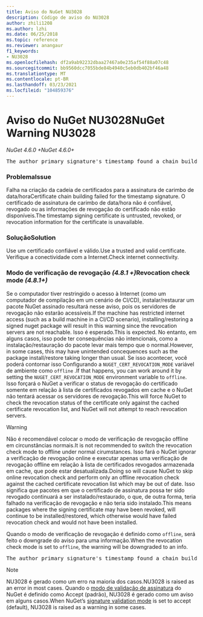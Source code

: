 ```yaml
---
title: Aviso do NuGet NU3028
description: Código de aviso do NU3028
author: zhili1208
ms.author: lzhi
ms.date: 06/25/2018
ms.topic: reference
ms.reviewer: anangaur
f1_keywords:
- NU3028
ms.openlocfilehash: df2a9ab92232dbaa27467a0e235af54f88a07c48
ms.sourcegitcommit: bb9560dcc7055bde84b4940c5eb0db402bf46a48
ms.translationtype: MT
ms.contentlocale: pt-BR
ms.lasthandoff: 03/23/2021
ms.locfileid: "104859376"
---
```

# <a name="nuget-warning-nu3028"></a><span data-ttu-id="c196d-103">Aviso do NuGet NU3028</span><span class="sxs-lookup"><span data-stu-id="c196d-103">NuGet Warning NU3028</span></span>

<span data-ttu-id="c196d-104">*NuGet 4.6.0 +*</span><span class="sxs-lookup"><span data-stu-id="c196d-104">*NuGet 4.6.0+*</span></span>

<pre>The author primary signature's timestamp found a chain building issue: The revocation function was unable to check revocation because the revocation server could not be reached. For more information, visit https://aka.ms/certificateRevocationMode</pre>

### <a name="issue"></a><span data-ttu-id="c196d-105">Problema</span><span class="sxs-lookup"><span data-stu-id="c196d-105">Issue</span></span>
<span data-ttu-id="c196d-106">Falha na criação da cadeia de certificados para a assinatura de carimbo de data/hora</span><span class="sxs-lookup"><span data-stu-id="c196d-106">Certificate chain building failed for the timestamp signature.</span></span> <span data-ttu-id="c196d-107">O certificado de assinatura de carimbo de data/hora não é confiável, revogado ou as informações de revogação do certificado não estão disponíveis.</span><span class="sxs-lookup"><span data-stu-id="c196d-107">The timestamp signing certificate is untrusted, revoked, or revocation information for the certificate is unavailable.</span></span>

### <a name="solution"></a><span data-ttu-id="c196d-108">Solução</span><span class="sxs-lookup"><span data-stu-id="c196d-108">Solution</span></span>
<span data-ttu-id="c196d-109">Use um certificado confiável e válido.</span><span class="sxs-lookup"><span data-stu-id="c196d-109">Use a trusted and valid certificate.</span></span> <span data-ttu-id="c196d-110">Verifique a conectividade com a Internet.</span><span class="sxs-lookup"><span data-stu-id="c196d-110">Check internet connectivity.</span></span>

### <a name="revocation-check-mode-481"></a><span data-ttu-id="c196d-111">Modo de verificação de revogação *(4.8.1 +)*</span><span class="sxs-lookup"><span data-stu-id="c196d-111">Revocation check mode *(4.8.1+)*</span></span>
<span data-ttu-id="c196d-112">Se o computador tiver restringido o acesso à Internet (como um computador de compilação em um cenário de CI/CD), instalar/restaurar um pacote NuGet assinado resultará nesse aviso, pois os servidores de revogação não estarão acessíveis.</span><span class="sxs-lookup"><span data-stu-id="c196d-112">If the machine has restricted internet access (such as a build machine in a CI/CD scenario), installing/restoring a signed nuget package will result in this warning since the revocation servers are not reachable.</span></span> <span data-ttu-id="c196d-113">Isso é esperado.</span><span class="sxs-lookup"><span data-stu-id="c196d-113">This is expected.</span></span>
<span data-ttu-id="c196d-114">No entanto, em alguns casos, isso pode ter consequências não intencionais, como a instalação/restauração do pacote levar mais tempo que o normal.</span><span class="sxs-lookup"><span data-stu-id="c196d-114">However, in some cases, this may have unintended concequences such as the package install/restore taking longer than usual.</span></span> <span data-ttu-id="c196d-115">Se isso acontecer, você poderá contornar isso Configurando a `NUGET_CERT_REVOCATION_MODE` variável de ambiente como `offline` .</span><span class="sxs-lookup"><span data-stu-id="c196d-115">If that happens, you can work around it by setting the `NUGET_CERT_REVOCATION_MODE` environment variable to `offline`.</span></span> <span data-ttu-id="c196d-116">Isso forçará o NuGet a verificar o status de revogação do certificado somente em relação à lista de certificados revogados em cache e o NuGet não tentará acessar os servidores de revogação.</span><span class="sxs-lookup"><span data-stu-id="c196d-116">This will force NuGet to check the revocation status of the certificate only against the cached certificate revocation list, and NuGet will not attempt to reach revocation servers.</span></span>

> [!Warning]
> <span data-ttu-id="c196d-117">Não é recomendável colocar o modo de verificação de revogação offline em circunstâncias normais.</span><span class="sxs-lookup"><span data-stu-id="c196d-117">It is not recommended to switch the revocation check mode to offline under normal cirumstances.</span></span> <span data-ttu-id="c196d-118">Isso fará o NuGet ignorar a verificação de revogação online e executar apenas uma verificação de revogação offline em relação à lista de certificados revogados armazenada em cache, que pode estar desatualizada.</span><span class="sxs-lookup"><span data-stu-id="c196d-118">Doing so will cause NuGet to skip online revocation check and perform only an offline revocation check against the cached certificate revocation list which may be out of date.</span></span> <span data-ttu-id="c196d-119">Isso significa que pacotes em que o certificado de assinatura possa ter sido revogado continuará a ser instalado/restaurado, o que, de outra forma, teria falhado na verificação de revogação e não teria sido instalado.</span><span class="sxs-lookup"><span data-stu-id="c196d-119">This means packages where the signing certificate may have been revoked, will continue to be installed/restored, which otherwise would have failed revocation check and would not have been installed.</span></span>

<span data-ttu-id="c196d-120">Quando o modo de verificação de revogação é definido como `offline`, será feito o downgrade do aviso para uma informação.</span><span class="sxs-lookup"><span data-stu-id="c196d-120">When the revocation check mode is set to `offline`, the warning will be downgraded to an info.</span></span>

<pre>The author primary signature's timestamp found a chain building issue: The revocation function was unable to check revocation because the certificate is not available in the cached certificate revocation list and NUGET_CERT_REVOCATION_MODE environment variable has been set to offline. For more information, visit https://aka.ms/certificateRevocationMode.</pre>

> [!Note]
> <span data-ttu-id="c196d-121">NU3028 é gerado como um erro na maioria dos casos.</span><span class="sxs-lookup"><span data-stu-id="c196d-121">NU3028 is raised as an error in most cases.</span></span> <span data-ttu-id="c196d-122">Quando o [modo de validação de assinatura](../../consume-packages/installing-signed-packages.md#configure-package-signature-requirements) do NuGet é definido como Accept (padrão), NU3028 é gerado como um aviso em alguns casos.</span><span class="sxs-lookup"><span data-stu-id="c196d-122">When NuGet’s [signature validation mode](../../consume-packages/installing-signed-packages.md#configure-package-signature-requirements) is set to accept (default), NU3028 is raised as a warning in some cases.</span></span>
